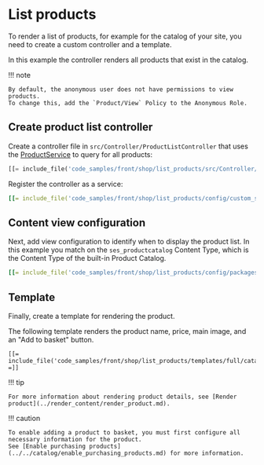 # List products

To render a list of products, for example for the catalog of your site,
you need to create a custom controller and a template.

In this example the controller renders all products that exist in the catalog.

!!! note

    By default, the anonymous user does not have permissions to view products.
    To change this, add the `Product/View` Policy to the Anonymous Role.

## Create product list controller

Create a controller file in `src/Controller/ProductListController` that uses the [ProductService](../../../api/public_php_api_managing_catalog.md#products)
to query for all products:

``` php hl_lines="22"
[[= include_file('code_samples/front/shop/list_products/src/Controller/ProductListController.php') =]]
```

Register the controller as a service:

``` yaml
[[= include_file('code_samples/front/shop/list_products/config/custom_services.yaml') =]]
```

## Content view configuration

Next, add view configuration to identify when to display the product list.
In this example you match on the `ses_productcatalog` Content Type, which is the Content Type of the built-in Product Catalog.

``` yaml
[[= include_file('code_samples/front/shop/list_products/config/packages/views.yaml') =]]
```

## Template

Finally, create a template for rendering the product.

The following template renders the product name, price, main image, and an "Add to basket" button.

``` html+twig
[[= include_file('code_samples/front/shop/list_products/templates/full/catalog.html.twig') =]]
```

!!! tip

    For more information about rendering product details, see [Render product](../render_content/render_product.md).

!!! caution

    To enable adding a product to basket, you must first configure all necessary information for the product.
    See [Enable purchasing products](../../catalog/enable_purchasing_products.md) for more information.
